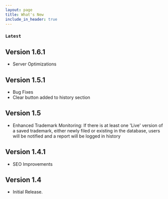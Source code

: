 ```yaml
---
layout: page
title: What's New
include_in_header: true
---
```


### `Latest`

## Version 1.6.1
- Server Optimizations

## Version 1.5.1
- Bug Fixes
- Clear button added to history section

## Version 1.5
- Enhanced Trademark Monitoring: If there is at least one 'Live' version of a saved trademark, either newly filed or existing in the database, users will be notified and a report will be logged in history

## Version 1.4.1
- SEO Improvements

## Version 1.4
- Initial Release.





